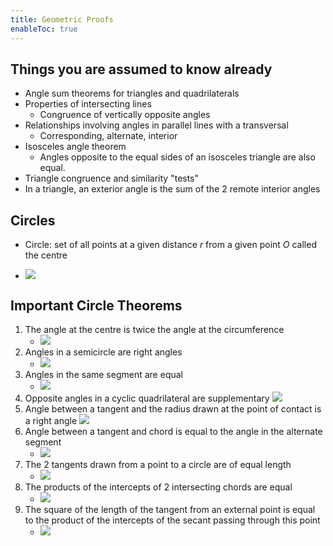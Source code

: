 ```yaml
---
title: Geometric Proofs
enableToc: true
---
```



## Things you are assumed to know already
- Angle sum theorems for triangles and quadrilaterals
- Properties of intersecting lines
	- Congruence of vertically opposite angles
- Relationships involving angles in parallel lines with a transversal
	- Corresponding, alternate, interior
- Isosceles angle theorem
	- Angles opposite to the equal sides of an isosceles triangle are also equal.
- Triangle congruence and similarity "tests"
- In a triangle, an exterior angle is the sum of the 2 remote interior angles

## Circles
- Circle: set of all points at a given distance $r$ from a given point $O$ called the centre

- ![](11SubjectImages/b4bbbc573524f46f529d0d0e8afff381-2780251658.jpg)

## Important Circle Theorems
1. The angle at the centre is twice the angle at the circumference
   - ![](11SubjectImages/circletheorem1.png)
2. Angles in a semicircle are right angles
   - ![](11SubjectImages/circleproof2.png)
3. Angles in the same segment are equal
   - ![](11SubjectImages/circleproof3.png)
4. Opposite angles in a cyclic quadrilateral are supplementary
   ![](11SubjectImages/circleproof4.png)
5. Angle between a tangent and the radius drawn at the point of contact is a right angle 
   ![](11SubjectImages/circleproof5.png)
6. Angle between a tangent and chord is equal to the angle in the alternate segment
   - ![](11SubjectImages/circleproof6.png)
7. The 2 tangents drawn from a point to a circle are of equal length
   - ![](11SubjectImages/circleproof7.png)
8. The products of the intercepts of 2 intersecting chords are equal
   - ![](11SubjectImages/circleproof8.png)
9. The square of the length of the tangent from an external point is equal to the product of the intercepts of the secant passing through this point
   - ![](11SubjectImages/circleproof9.png)
   